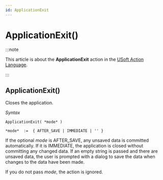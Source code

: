 ```yaml
---
id: ApplicationExit
---
```


# ApplicationExit()




:::note

This article is about the **ApplicationExit** action in the [USoft Action Language](/Task_flow/Action_Language_reference/USoft_Action_Language.md).

:::

## **ApplicationExit()**

Closes the application.

*Syntax*

```
ApplicationExit( *mode* )

*mode*  :=  { AFTER_SAVE | IMMEDIATE | '' }
```

If the optional *mode* is AFTER_SAVE, any unsaved data is committed automatically. If it is IMMEDIATE, the application is closed without committing any changed data. If an empty string is passed and there are unsaved data, the user is prompted with a dialog to save the data when changes to the data have been made.

If you do not pass *mode*, the action is ignored.